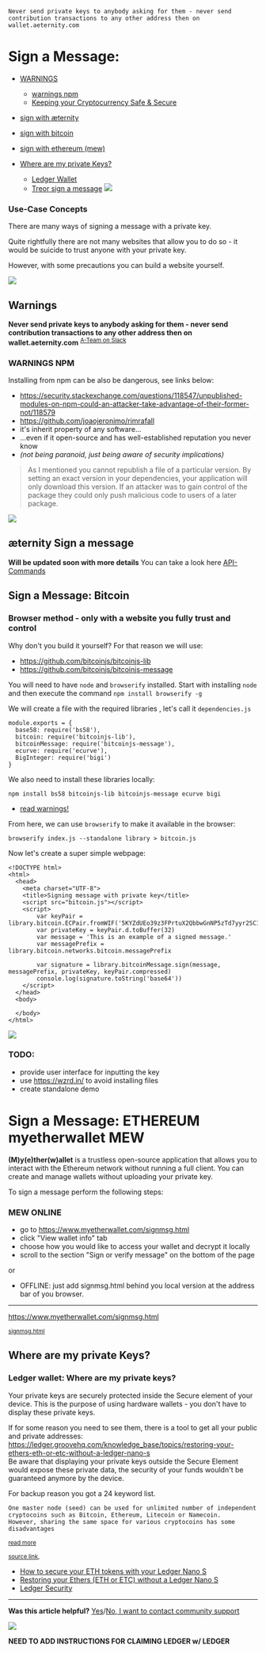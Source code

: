     Never send private keys to anybody asking for them - never send
    contribution transactions to any other address then on
    wallet.aeternity.com

# Sign a Message:

* [WARNINGS](#warnings)
  * [warnings npm](#warnings-npm)
  * [Keeping your Cryptocurrency Safe & Secure](Keeping-your-Cryptocurrency--Safe-%26-Secure)
* [sign with æternity](#æternity-sign-a-message)
* [sign with bitcoin](#sign-a-message-bitcoin)
* [sign with ethereum (mew)](#sign-a-message-ethereum-myetherwallet-mew)


* [Where are my private Keys?](#where-are-my-private-keys)
  * [Ledger Wallet](#ledger-wallet-where-are-my-private-keys)
  * [Treor sign a message](https://doc.satoshilabs.com/trezor-user/messages.html)
[![](https://cdn-images-1.medium.com/max/800/1*Fh8Te8hkihkvLufP05tKPQ.png)](#)


### Use-Case Concepts

There are many ways of signing a message with a private key.

Quite rightfully there are not many websites that allow you to do so -
it would be suicide to trust anyone with your private key.

However, with some precautions you can build a website yourself.


[![](https://cdn-images-1.medium.com/max/800/1*Fh8Te8hkihkvLufP05tKPQ.png)](#)

## Warnings


**Never send private keys to anybody asking for them - never send
contribution transactions to any other address then on
wallet.aeternity.com**
<sup>[A-Team on Slack](https://aeternity.slack.com/archives/C229MJXFE/p1496480397840208)</sup>

### WARNINGS NPM

Installing from npm can be also be dangerous, see links below:

- https://security.stackexchange.com/questions/118547/unpublished-modules-on-npm-could-an-attacker-take-advantage-of-their-former-not/118579
- https://github.com/joaojeronimo/rimrafall
- it's inherit property of any software...
- ...even if it open-source and has well-established reputation you
  never know
- _(not being paranoid, just being aware of security implications)_

> As I mentioned you cannot republish a file of a particular version. By
> setting an exact version in your dependencies, your application will
> only download this version. If an attacker was to gain control of the
> package they could only push malicious code to users of a later
> package.

[![](https://cdn-images-1.medium.com/max/800/1*Fh8Te8hkihkvLufP05tKPQ.png)](#)

## æternity Sign a message

**Will be updated soon with more details** You can take a look here
[API-Commands](API-Commands)

## Sign a Message: Bitcoin

### Browser method - only with a website you fully **trust** and **control**

Why don't you build it yourself? For that reason we will use:

- https://github.com/bitcoinjs/bitcoinjs-lib
- https://github.com/bitcoinjs/bitcoinjs-message

You will need to have `node` and `browserify` installed. Start with
installing `node` and then execute the command `npm install browserify
-g`

We will create a file with the required libraries , let's call it
`dependencies.js`

```
module.exports = {
  base58: require('bs58'),
  bitcoin: require('bitcoinjs-lib'),
  bitcoinMessage: require('bitcoinjs-message'),
  ecurve: require('ecurve'),
  BigInteger: require('bigi')
}
```

We also need to install these libraries locally:

`npm install bs58 bitcoinjs-lib bitcoinjs-message ecurve bigi`

* [read warnings!](#warnings-npm)

From here, we can use `browserify` to make it available in the browser:

`browserify index.js --standalone library > bitcoin.js`

Now let's create a super simple webpage:

```
<!DOCTYPE html>
<html>
  <head>
    <meta charset="UTF-8">
    <title>Signing message with private key</title>
    <script src="bitcoin.js"></script>
	<script>
		var keyPair = library.bitcoin.ECPair.fromWIF('5KYZdUEo39z3FPrtuX2QbbwGnNP5zTd7yyr2SC1j299sBCnWjss')
		var privateKey = keyPair.d.toBuffer(32)
		var message = 'This is an example of a signed message.'
		var messagePrefix = library.bitcoin.networks.bitcoin.messagePrefix
		 
		var signature = library.bitcoinMessage.sign(message, messagePrefix, privateKey, keyPair.compressed)
		console.log(signature.toString('base64'))
	</script>
  </head>
  <body>
  
  </body>
</html>
```

[![](https://cdn-images-1.medium.com/max/800/1*Fh8Te8hkihkvLufP05tKPQ.png)](#)

### TODO:

- provide user interface for inputting the key
- use https://wzrd.in/ to avoid installing files
- create standalone demo


# Sign a Message: ETHEREUM myetherwallet MEW

**(M)y(e)ther(w)allet** is a trustless open-source application that
allows you to interact with the Ethereum network without running a full
client. You can create and manage wallets without uploading your private
key.

To sign a message perform the following steps:

### MEW ONLINE

- go to https://www.myetherwallet.com/signmsg.html
- click "View wallet info" tab
- choose how you would like to access your wallet and decrypt it locally
- scroll to the section "Sign or verify message" on the bottom of the
  page

or
- OFFLINE: just add signmsg.html behind you local version at the address
  bar of you browser.


***

https://www.myetherwallet.com/signmsg.html

<sup>[signmsg.html](https://github.com/kvhnuke/etherwallet/blob/68abcad30dd5f18d504b9ae7756270c96b39046e/dist/signmsg.html "dist/signmsg.html")</sup>

## Where are my private Keys?

### Ledger wallet: Where are my private keys?

​Your private keys are securely protected inside the Secure element of
your device. This is the purpose of using hardware wallets - you don't
have to display these private keys.

If for some reason you need to see them, there is a tool to get all your
public and private addresses:
https://ledger.groovehq.com/knowledge_base/topics/restoring-your-ethers-eth-or-etc-without-a-ledger-nano-s  
Be aware that displaying your private keys outside the Secure Element
would expose these private data, the security of your funds wouldn't be
guaranteed anymore by the device.

For backup reason you got a 24 keyword list.

    One master node (seed) can be used for unlimited number of independent 
    cryptocoins such as Bitcoin, Ethereum, Litecoin or Namecoin. 
    However, sharing the same space for various cryptocoins has some disadvantages
<sup>[read more](https://github.com/bitcoin/bips/blob/master/bip-0044.mediawiki#coin-type)</sup>

<sup>[source link](http://support.ledgerwallet.com/knowledge_base/topics/where-are-my-private-keys),
* [How to secure your ETH tokens with your Ledger Nano S](http://support.ledgerwallet.com/knowledge_base/categories/ledger-nano-s)
* [Restoring your Ethers (ETH or ETC) without a Ledger Nano S](https://ledger.groovehq.com/knowledge_base/topics/restoring-your-ethers-eth-or-etc-without-a-ledger-nano-s)
* [Ledger Security](https://ledger.groovehq.com/knowledge_base/categories/security-14)
***

**Was this article helpful?**
[Yes](#)/[No, I want to contact community support](Contacts-and-Communities)


[![](https://cdn-images-1.medium.com/max/800/1*Fh8Te8hkihkvLufP05tKPQ.png)](#)



**NEED TO ADD INSTRUCTIONS FOR CLAIMING LEDGER w/ LEDGER**
